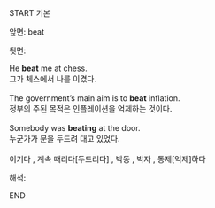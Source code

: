 START
기본

앞면:
beat


뒷면:
<div>He <b>beat</b> me at chess. </div><div>그가 체스에서 나를 이겼다.</div><div><br></div><div><div>The government’s main aim is to <b>beat</b> inflation. </div><div>정부의 주된 목적은 인플레이션을 억제하는 것이다.</div></div><div><br></div><div><div>Somebody was <b>beating</b> at the door. </div><div>누군가가 문을 두드려 대고 있었다.</div></div><div><br></div><div>이기다 , 계속 때리다[<span>두드리다</span>] , 박동 , 박자 , 통제[억제]하다</div>


해석:
<!--ID: 1746614453490-->
END